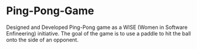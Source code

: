 # Ping-Pong-Game
Designed and Developed Ping-Pong game as a WISE (Women in Software Enfineering) initiative. 
The goal of the game is to use a paddle to hit the ball onto the side of an opponent.
